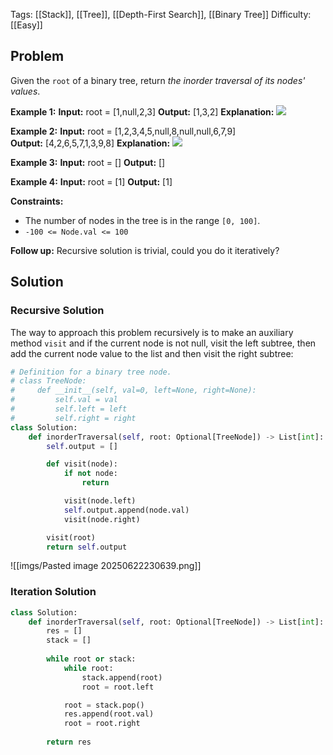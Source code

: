 Tags: [[Stack]], [[Tree]], [[Depth-First Search]], [[Binary Tree]]
Difficulty: [[Easy]]
## Problem

Given the `root` of a binary tree, return _the inorder traversal of its nodes' values_.

**Example 1:**
**Input:** root = [1,null,2,3]
**Output:** [1,3,2]
**Explanation:**
![](https://assets.leetcode.com/uploads/2024/08/29/screenshot-2024-08-29-202743.png)

**Example 2:**
**Input:** root = [1,2,3,4,5,null,8,null,null,6,7,9]
**Output:** [4,2,6,5,7,1,3,9,8]
**Explanation:**
![](https://assets.leetcode.com/uploads/2024/08/29/tree_2.png)

**Example 3:**
**Input:** root = []
**Output:** []

**Example 4:**
**Input:** root = [1]
**Output:** [1]

**Constraints:**
- The number of nodes in the tree is in the range `[0, 100]`.
- `-100 <= Node.val <= 100`

**Follow up:** Recursive solution is trivial, could you do it iteratively?

## Solution
### Recursive Solution
The way to approach this problem recursively is to make an auxiliary method `visit` and if the current node is not null, visit the left subtree, then add the current node value to the list and then visit the right subtree:

```python
# Definition for a binary tree node.
# class TreeNode:
#     def __init__(self, val=0, left=None, right=None):
#         self.val = val
#         self.left = left
#         self.right = right
class Solution:
    def inorderTraversal(self, root: Optional[TreeNode]) -> List[int]:
        self.output = []

        def visit(node):
            if not node:
                return

            visit(node.left)
            self.output.append(node.val)
            visit(node.right)

        visit(root)
        return self.output
```

![[imgs/Pasted image 20250622230639.png]]

### Iteration Solution

```python
class Solution:
    def inorderTraversal(self, root: Optional[TreeNode]) -> List[int]:
        res = []
        stack = []
        
        while root or stack:
            while root:
                stack.append(root)
                root = root.left

            root = stack.pop()
            res.append(root.val)
            root = root.right
        
        return res
```